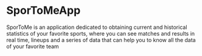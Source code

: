 # SporToMeApp
SporToMe is an application dedicated to obtaining current and historical statistics of your favorite sports, where you can see matches and results in real time, lineups and a series of data that can help you to know all the data of your favorite team
